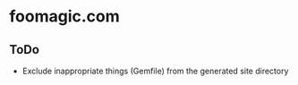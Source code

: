 # foomagic.com

## ToDo

* Exclude inappropriate things (Gemfile) from the generated site
  directory
